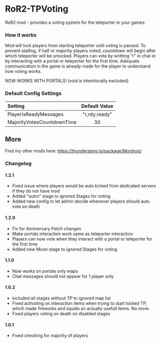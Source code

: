 # RoR2-TPVoting
RoR2 mod - provides a voting system for the teleporter in your games

### How it works
Mod will lock players from starting teleporter until voting is passed. To prevent stalling, if half or majority players voted, countdown will begin after which teleporter will be unlocked. Players can vote by writting "r" in chat or by interacting with a portal or teleporter for the first time.  Adequate communication in the game is already made for the player to understand how voting works.

NOW WORKS WITH PORTALS! (void is intentionally excluded)

### Default Config Settings
| Setting                       | Default Value       |
| :---------------------------- | :-----------------: |
| PlayerIsReadyMessages         |       "r,rdy,ready" |
| MajorityVotesCountdownTime    |                  30 |

## More

Find my other mods here: https://thunderstore.io/package/Mordrog/

### Changelog
#### 1.2.1
- Fixed issue where players would be auto kicked from dedicated servers if they do not have mod
- Added "outro" stage to ignored Stages for voting
- Added new config to let admin decide whenever players should auto vote on death

#### 1.2.0
- Fix for Anniversary Patch changes
- Make portals interaction work same as teleporter interaction
- Players can now vote when they interact with a portal or teleporter for the first time
- Added new Moon stage to ignored Stages for voting

#### 1.1.0
- Now works on portals only maps
- Chat messages should not appear for 1 player only

#### 1.0.2
- Included all stages without TP to ignored map list
- Fixed activating on interaction items when trying to start locked TP, which made fireworks and squids an actually usefull items. No more.
- Fixed players voting on death on disabled stages

#### 1.0.1
- Fixed checking for majority of players